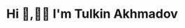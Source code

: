 

<h1 align="center">Hi 👋,👨‍💻  I'm Tulkin Akhmadov</h1>
<!-- <h3 align="center">A passionate frontend developer from  Uzbekistan</h3> -->

